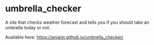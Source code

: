 # umbrella_checker
A site that checks weather forecast and tells you if you should take an umbrella today or not.

Available here:
https://anjaist.github.io/umbrella_checker/
